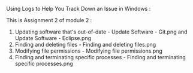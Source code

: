Using Logs to Help You Track Down an Issue in Windows :

This is Assignment 2 of module 2 :

1. Updating software that's out-of-date - Update Software - Git.png and Update Software - Eclipse.png
2. Finding and deleting files - Finding and deleting files.png
3. Modifying file permissions - Modifying file permissions.png
4. Finding and terminating specific processes - Finding and terminating specific processes.png
